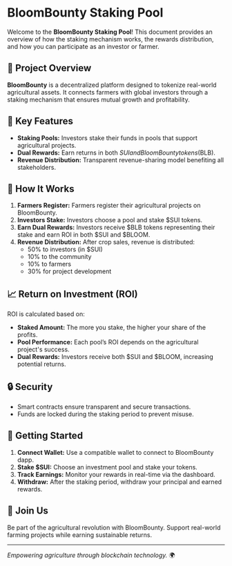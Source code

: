 # BloomBounty Staking Pool

Welcome to the **BloomBounty Staking Pool**! This document provides an overview of how the staking mechanism works, the rewards distribution, and how you can participate as an investor or farmer.

## 🚀 Project Overview

**BloomBounty** is a decentralized platform designed to tokenize real-world agricultural assets. It connects farmers with global investors through a staking mechanism that ensures mutual growth and profitability.

## 🌱 Key Features
- **Staking Pools:** Investors stake their funds in pools that support agricultural projects.
- **Dual Rewards:** Earn returns in both $SUI and BloomBounty tokens ($BLB).
- **Revenue Distribution:** Transparent revenue-sharing model benefiting all stakeholders.

## 🔗 How It Works
1. **Farmers Register:** Farmers register their agricultural projects on BloomBounty.
2. **Investors Stake:** Investors choose a pool and stake $SUI tokens.
3. **Earn Dual Rewards:** Investors receive $BLB tokens representing their stake and earn ROI in both $SUI and $BLOOM.
4. **Revenue Distribution:** After crop sales, revenue is distributed:
   - 50% to investors (in $SUI)
   - 10% to the community
   - 10% to farmers
   - 30% for project development

## 📈 Return on Investment (ROI)
ROI is calculated based on:
- **Staked Amount:** The more you stake, the higher your share of the profits.
- **Pool Performance:** Each pool’s ROI depends on the agricultural project's success.
- **Dual Rewards:** Investors receive both $SUI and $BLOOM, increasing potential returns.

## 🔒 Security
- Smart contracts ensure transparent and secure transactions.
- Funds are locked during the staking period to prevent misuse.

## 💼 Getting Started
1. **Connect Wallet:** Use a compatible wallet to connect to BloomBounty dapp.
2. **Stake $SUI:** Choose an investment pool and stake your tokens.
3. **Track Earnings:** Monitor your rewards in real-time via the dashboard.
4. **Withdraw:** After the staking period, withdraw your principal and earned rewards.

## 🤝 Join Us
Be part of the agricultural revolution with BloomBounty. Support real-world farming projects while earning sustainable returns.


---

*Empowering agriculture through blockchain technology.* 🌍

